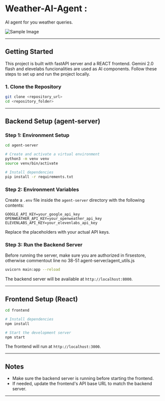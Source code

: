 # Weather-AI-Agent :
 AI agent for you weather queries.

![Sample Image](https://media-hosting.imagekit.io/c442d061ca09431a/f40ea915-5596-4ce6-855e-332dcdf08d5d.jpeg?Expires=1841508272&Key-Pair-Id=K2ZIVPTIP2VGHC&Signature=lynYPomo-d1YBupABzmK1pbUDqOsRwGHnRRwXmsAq~bnGOZco7G4k4PujZj-8iDS0JOVIO39pln1JtjbAuUWIaq84gc17V2qlEF~SbE9Uytib5v2~6-B28UUivW9zny9QOMk3zMxwHUJ4YAmvydneKcUf7TQ2Ljb4gt1een3XcHkDgpEgE0MLrTNnO6GBPQthCcNKCg7MUPxp8S35oLsGSvSAGZxYZYSy9ZwoRy4vNq27JhXcSAyIwbOyXHupbf7CtrKGiZszmza3Ql4l53psI3AsLtN4lRhwTJqxSTtoMbs0sw2nbva9DwNeKlo6ufS7cFyHMuSAF03rIvtxNxQbA__)


---

## Getting Started
This project is built with fastAPI server and a REACT frontend. Gemini 2.0 flash and elevelabs funcionalities are used as AI components.
Follow these steps to set up and run the project locally.

### 1. Clone the Repository

```bash
git clone <repository_url>
cd <repository_folder>
```

---

## Backend Setup (agent-server)

### Step 1: Environment Setup

```bash
cd agent-server

# Create and activate a virtual environment
python3 -m venv venv
source venv/bin/activate

# Install dependencies
pip install -r requirements.txt
```

### Step 2: Environment Variables

Create a `.env` file inside the `agent-server` directory with the following contents:

```
GOOGLE_API_KEY=your_google_api_key
OPENWEATHER_API_KEY=your_openweather_api_key
ELEVENLABS_API_KEY=your_elevenlabs_api_key
```

Replace the placeholders with your actual API keys.

### Step 3: Run the Backend Server

Before running the server, make sure you are authorized in firsestore, otherwise commentout line no 38-51 agent-server/agent_utils.js

```bash
uvicorn main:app --reload
```

The backend server will be available at `http://localhost:8000`.

---

## Frontend Setup (React)

```bash
cd frontend

# Install dependencies
npm install

# Start the development server
npm start
```

The frontend will run at `http://localhost:3000`.

---

## Notes

- Make sure the backend server is running before starting the frontend.
- If needed, update the frontend's API base URL to match the backend server.

---
